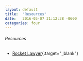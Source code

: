 ```yaml
---
layout: default
title:  "Resources"
date:   2016-05-07 21:12:38 -0600
categories: four
---
```

###### Resources
*   [Rocket Lawyer](https://www.rocketlawyer.com/app.rl/){:target="_blank"}
